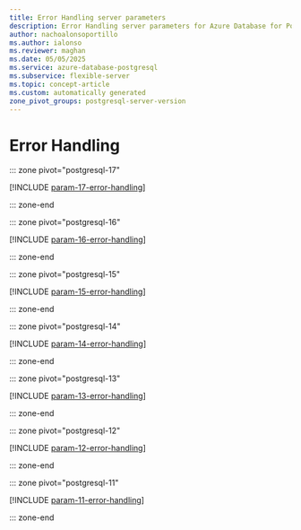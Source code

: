```yaml
---
title: Error Handling server parameters
description: Error Handling server parameters for Azure Database for PostgreSQL flexible server.
author: nachoalonsoportillo
ms.author: ialonso
ms.reviewer: maghan
ms.date: 05/05/2025
ms.service: azure-database-postgresql
ms.subservice: flexible-server
ms.topic: concept-article
ms.custom: automatically generated
zone_pivot_groups: postgresql-server-version
---
```

# Error Handling


::: zone pivot="postgresql-17"

[!INCLUDE [param-17-error-handling](./includes/param-17-error-handling.md)]

::: zone-end


::: zone pivot="postgresql-16"

[!INCLUDE [param-16-error-handling](./includes/param-16-error-handling.md)]

::: zone-end


::: zone pivot="postgresql-15"

[!INCLUDE [param-15-error-handling](./includes/param-15-error-handling.md)]

::: zone-end


::: zone pivot="postgresql-14"

[!INCLUDE [param-14-error-handling](./includes/param-14-error-handling.md)]

::: zone-end


::: zone pivot="postgresql-13"

[!INCLUDE [param-13-error-handling](./includes/param-13-error-handling.md)]

::: zone-end


::: zone pivot="postgresql-12"

[!INCLUDE [param-12-error-handling](./includes/param-12-error-handling.md)]

::: zone-end


::: zone pivot="postgresql-11"

[!INCLUDE [param-11-error-handling](./includes/param-11-error-handling.md)]

::: zone-end


